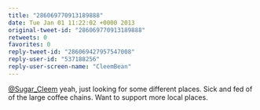 ```yaml
---
title: "286069770913189888"
date: Tue Jan 01 11:22:02 +0000 2013
original-tweet-id: "286069770913189888"
retweets: 0
favorites: 0
reply-tweet-id: "286069427957547008"
reply-user-id: "537188256"
reply-user-screen-name: "CleemBean"
---
```

<a href="https://twitter.com/Sugar_Cleem">@Sugar_Cleem</a> yeah, just looking for some different places. Sick and fed of of the large coffee chains. Want to support more local places.
